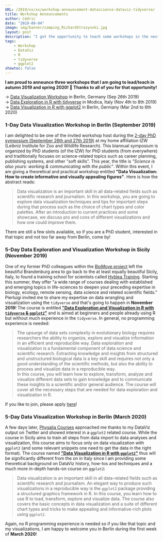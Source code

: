 ```yaml
---
URL: /2019/xx/xx/workshop-announcement-datascience-dataviz-tidyverse/
title: Workshop Announcements
author: Cédric
date: "2019-09-04"
image: img/banner/camping_RichardStrozynski.jpg
layout: post
description: "I got the opportunity to teach some workshops in the next few months - one 1-day and two 1-week workshops on data exploration and visualization in Berlin and Sicilly! 🎉"
tags:
    - Workshop
    - DataViz
    - R
    - tidyverse
    - ggplot2
showtoc: false
---
```


**I am proud to announce three workshops that I am going to lead/teach in autumn 2019 and spring 2020! 🎉 Thanks to all of you for that opportunity!**

→ [Data Visualization Workshop](http://www.izw-berlin.de/phd-symposium-1042.html) in Berlin, Germany (Sep 26th 2019)<br>
→ [Data Exploration in R with tidyverse](https://www.hybleatraining.com/course/data-exploration-and-visualization-in-r/) in Modica, Italy (Nov 4th to 8th 2019)<br>
→ [Data Visualization in R with ggplot2](https://www.physalia-courses.org/courses-workshops/course56/) in Berlin, Germany (Mar 2nd to 6th 2020)<br>

### 1-Day Data Visualization Workshop in Berlin (September 2019)

I am delighted to be one of the invited workshop host during the [2-day PhD symposium (September 26th and 27th 2019)](http://www.izw-berlin.de/phd-symposium-1042.html) at my home affiliation IZW (Leibniz Institute for Zoo and Wildlife Research). This biannual symposium is organized by PhD students (of the IZW) for PhD students (from everywhere) and traditionally focuses on science-related topics such as career planning, publishing systems, and other "soft skills". This year, the title is *"Science is also yours: working & communicating with the public"*. Within this event, I am giving a theoretical and practical workshop entitled **"Data Visualization: How to create informative and visually appealing figures"**. Here is how the abstract reads:

> Data visualization is an important skill in all data-related fields such as scientific research and journalism. In this workshop, you are going to explore data visualization techniques and tips for important steps during that process such as the choice of chart types and color palettes. After an introduction to current practices and some showcase, we discuss pro and cons of different visualizations and how one could improve them.

There are still a few slots available, so if you are a PhD student, interested in that topic and not too far away from Berlin, come by!


### 5-Day Data Exploration and Visualization Workshop in Sicily (November 2019)

One of my former PhD colleagues within the [BioMove project](https://cedricscherer.netlify.com/top/projects/#biomove) left the beautiful Brandenburg area to go back to the at least equally beautiful Sicily, Italy, to found a training school for scientists called [Hyblea Training](https://www.hybleatraining.com/). Starting this summer, they offer "a wide range of courses dealing with established and emerging topics in life-sciences to deepen your preceding expertise in biology, ecology, remote sensing, data science and related scientific fields." Pierluigi invited me to share my expertise on data wrangling and visualization using the `tidyverse` and that's going to happen in **November 2019**! The course is entitled [**"Data Exploration and Visualization in R with `tidyverse` & `ggplot2`"**](https://www.hybleatraining.com/course/data-exploration-and-visualization-in-r/) and is aimed at beginners and people already using R but without much experience in the `tidyverse`. In general, no programming experience is needed:

> The upsurge of data sets complexity in evolutionary biology requires researchers the ability to organize, explore and visualize information in an efficient and reproducible way. Data exploration and visualization is a fundamental component of data science and scientific research. Extracting knowledge and insights from structured and unstructured biological data is a key skill and requires not only a good understanding of the scientific methods, but also the ability to process and visualize data in a reproducible way. <br>
> In this course, you will learn how to explore, transform, analyze and visualize different data sets to gain knowledge and to communicate these insights to a scientific and/or general audience. The course will cover all the necessary steps that are needed for data exploration and visualization in R.

If you like to join, please apply [here](https://www.hybleatraining.com/course/data-exploration-and-visualization-in-r/)!


### 5-Day Data Visualization Workshop in Berlin (March 2020)

A few days later, [Physalia Courses](https://www.physalia-courses.org) approached me thanks to my DataViz output on Twitter and showed interest in a `ggplot2` related course. While the course in Sicily aims to train all steps from data import to data analyses and visualization, this course aims to focus only on data visualization with `ggplot2` (and some relevant snippets one need to get the data in the right format). The course named [**"Data Visualization in R with `ggplot2`"**](https://www.physalia-courses.org/courses-workshops/course56/) thus will be significantly different from the on in Italy since I am providing some theoretical background on DataViz history, how-tos and techniques and a much more in-depth hands-on course on `ggplot2`:

> Data visualization is an important skill in all data-related fields such as scientific research and journalism. An elegant way to produce such visualizations in a reproducible way is the `ggplot2` package providing a structured graphics framework in R. In this course, you learn how to use R to load, transform, explore and visualize data. The course also covers the basic concepts in data visualization and a suite of different chart types and tricks to make appealing and informative-rich plots using `ggplot2`.

Again, no R programming experience is needed so if you like that topic and my visualizations, I am happy to welcome you in Berlin during the first week of **March 2020**!
